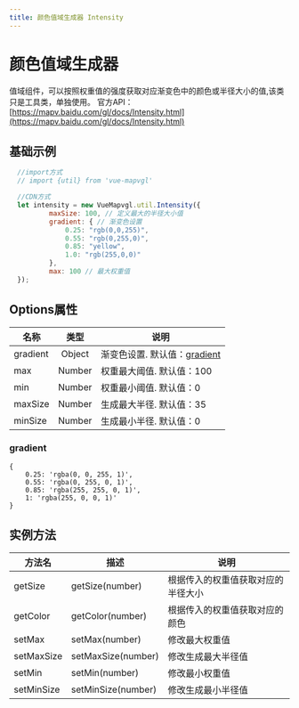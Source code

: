 ```yaml
---
title: 颜色值域生成器 Intensity
---
```


# 颜色值域生成器
值域组件，可以按照权重值的强度获取对应渐变色中的颜色或半径大小的值,该类只是工具类，单独使用。
官方API： [https://mapv.baidu.com/gl/docs/Intensity.html](https://mapv.baidu.com/gl/docs/Intensity.html)

## 基础示例
```js
  //import方式
  // import {util} from 'vue-mapvgl'

  //CDN方式
  let intensity = new VueMapvgl.util.Intensity({
          maxSize: 100, // 定义最大的半径大小值
          gradient: { // 渐变色设置
              0.25: "rgb(0,0,255)",
              0.55: "rgb(0,255,0)",
              0.85: "yellow",
              1.0: "rgb(255,0,0)"
          },
          max: 100 // 最大权重值
  });
```


## Options属性

名称 | 类型 | 说明
---|:---:|---
gradient | Object | 渐变色设置. 默认值：[gradient](#gradient)
max | Number | 权重最大阈值. 默认值：100
min | Number | 权重最小阈值. 默认值：0
maxSize | Number | 生成最大半径. 默认值：35
minSize | Number | 生成最小半径. 默认值：0

### gradient
```text
{
    0.25: 'rgba(0, 0, 255, 1)',
    0.55: 'rgba(0, 255, 0, 1)',
    0.85: 'rgba(255, 255, 0, 1)',
    1: 'rgba(255, 0, 0, 1)'
}
```

## 实例方法
方法名 | 描述 | 说明
--- | --- | ---
getSize | getSize(number) | 根据传入的权重值获取对应的半径大小
getColor | getColor(number) | 根据传入的权重值获取对应的颜色
setMax | setMax(number) | 修改最大权重值
setMaxSize | setMaxSize(number) | 修改生成最大半径值
setMin | setMin(number) | 修改最小权重值
setMinSize | setMinSize(number) | 修改生成最小半径值
